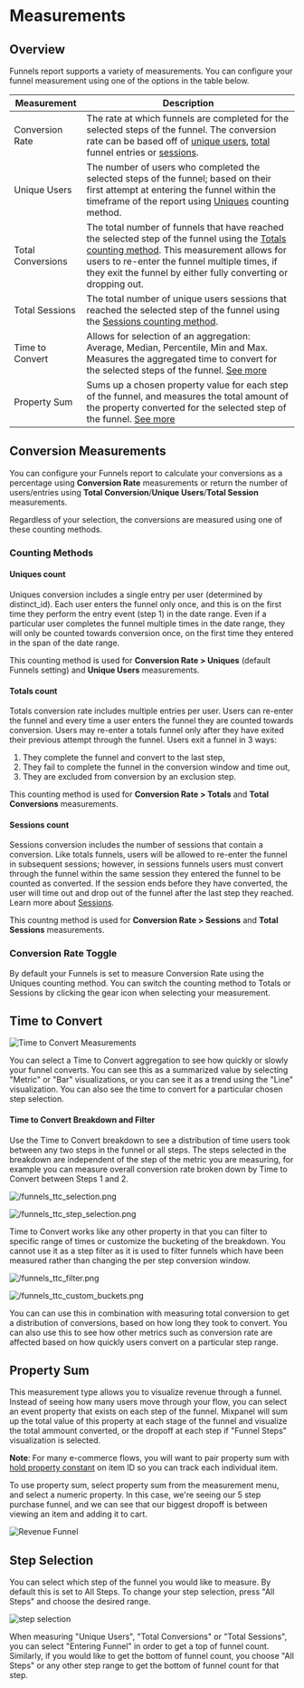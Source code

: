 # Measurements

## Overview
Funnels report supports a variety of measurements. You can configure your funnel measurement using one of the options in the table below.

| Measurement | Description |
| --- | --- |
| Conversion Rate | The rate at which funnels are completed for the selected steps of the funnel. The conversion rate can be based off of [unique users](/docs/reports/funnels/measurements#uniques-count), [total](/docs/reports/funnels/measurements#totals-count) funnel entries or [sessions](/docs/reports/funnels/measurements#sessions-count). |
| Unique Users | The number of users who completed the selected steps of the funnel; based on their first attempt at entering the funnel within the timeframe of the report using [Uniques](/docs/reports/funnels/measurements#uniques-count) counting method.|
| Total Conversions | The total number of funnels that have reached the selected step of the funnel using the [Totals counting method](/docs/reports/funnels/measurements#totals-count). This measurement allows for users to re-enter the funnel multiple times, if they exit the funnel by either fully converting or dropping out. |
| Total Sessions | The total number of unique users sessions that reached the selected step of the funnel using the [Sessions counting method](/docs/reports/funnels/measurements#sessions-count). |
| Time to Convert | Allows for selection of an aggregation: Average, Median, Percentile, Min and Max. Measures the aggregated time to convert for the selected steps of the funnel. [See more](#time-to-convert-measurement) |
| Property Sum | Sums up a chosen property value for each step of the funnel, and measures the total amount of the property converted for the selected step of the funnel. [See more](#property-sum) |

## Conversion Measurements
You can configure your Funnels report to calculate your conversions as a percentage using **Conversion Rate** measurements or return the number of users/entries using **Total Conversion**/**Unique Users**/**Total Session** measurements.

Regardless of your selection, the conversions are measured using one of these counting methods.

### Counting Methods
#### Uniques count
Uniques conversion includes a single entry per user (determined by distinct_id). Each user enters the funnel only once, and this is on the first time they perform the entry event (step 1) in the date range. Even if a particular user completes the funnel multiple times in the date range, they will only be counted towards conversion once, on the first time they entered in the span of the date range.

This counting method is used for **Conversion Rate > Uniques** (default Funnels setting) and **Unique Users** measurements.

#### Totals count
Totals conversion rate includes multiple entries per user.  Users can re-enter the funnel and every time a user enters the funnel they are counted towards conversion. Users may re-enter a totals funnel only after they have exited their previous attempt through the funnel. Users exit a funnel in 3 ways:

1. They complete the funnel and convert to the last step,
2. They fail to complete the funnel in the conversion window and time out,
3. They are excluded from conversion by an exclusion step.

This counting method is used for **Conversion Rate > Totals** and **Total Conversions** measurements.

#### Sessions count
Sessions conversion includes the number of sessions that contain a conversion. Like totals funnels, users will be allowed to re-enter the funnel in subsequent sessions; however, in sessions funnels users must convert through the funnel within the same session they entered the funnel to be counted as converted. If the session ends before they have converted, the user will time out and drop out of the funnel after the last step they reached. Learn more about [Sessions](/docs/features/sessions).

This countng method is used for **Conversion Rate > Sessions** and **Total Sessions** measurements.


### Conversion Rate Toggle
By default your Funnels is set to measure Conversion Rate using the Uniques counting method. You can switch the counting method to Totals or Sessions by clicking the gear icon when selecting your measurement.

## Time to Convert

![Time to Convert Measurements](/ttc-measurements.png)

You can select a Time to Convert aggregation to see how quickly or slowly your funnel converts. You can see this as a summarized value by selecting "Metric" or "Bar" visualizations, or you can see it as a trend using the "Line" visualization. You can also see the time to convert for a particular chosen step selection.

#### Time to Convert Breakdown and Filter

Use the Time to Convert breakdown to see a distribution of time users took between any two steps in the funnel or all steps. The steps selected in the breakdown are independent of the step of the metric you are measuring, for example you can measure overall conversion rate broken down by Time to Convert between Steps 1 and 2.

![/funnels_ttc_selection.png](/funnels_ttc_selection.png)

![/funnels_ttc_step_selection.png](/funnels_ttc_step_selection.png)

Time to Convert works like any other property in that you can filter to specific range of times or customize the bucketing of the breakdown. You cannot use it as a step filter as it is used to filter funnels which have been measured rather than changing the per step conversion window.

![/funnels_ttc_filter.png](/funnels_ttc_filter.png)

![/funnels_ttc_custom_buckets.png](/funnels_ttc_custom_buckets.png)

You can can use this in combination with measuring total conversion to get a distribution of conversions, based on how long they took to convert. You can also use this to see how other metrics such as conversion rate are affected based on how quickly users convert on a particular step range.

## Property Sum

This measurement type allows you to visualize revenue through a funnel. Instead of seeing how many users move through your flow, you can select an event property that exists on each step of the funnel. Mixpanel will sum up the total value of this property at each stage of the funnel and visualize the total ammount converted, or the dropoff at each step if "Funnel Steps" visualization is selected.

**Note**: For many e-commerce flows, you will want to pair property sum with [hold property constant](/docs/reports/funnels#hold-property-constant) on item ID so you can track each individual item.

To use property sum, select property sum from the measurement menu, and select a numeric property. In this case, we're seeing our 5 step purchase funnel, and we can see that our biggest dropoff is between viewing an item and adding it to cart.

![Revenue Funnel](/funnels_property_sum.png)


## Step Selection

You can select which step of the funnel you would like to measure. By default this is set to All Steps. To change your step selection, press "All Steps" and choose the desired range.

![step selection](/step-selection.png)

When measuring "Unique Users", "Total Conversions" or "Total Sessions", you can select "Entering Funnel" in order to get a top of funnel count. Similarly, if you would like to get the bottom of funnel count, you choose "All Steps" or any other step range to get the bottom of funnel count for that step.
